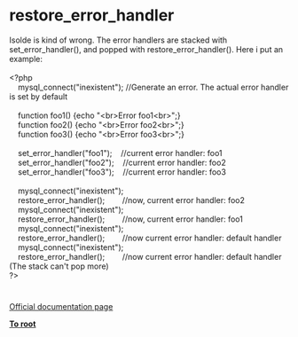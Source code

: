 # restore_error_handler




<div class="phpcode"><span class="html">
Isolde is kind of wrong. The error handlers are stacked with set_error_handler(), and popped with restore_error_handler(). Here i put an example:<br><br><span class="default">&lt;?php<br>&#xA0; &#xA0; mysql_connect</span><span class="keyword">(</span><span class="string">&quot;inexistent&quot;</span><span class="keyword">); </span><span class="comment">//Generate an error. The actual error handler is set by default<br><br>&#xA0; &#xA0; </span><span class="keyword">function </span><span class="default">foo1</span><span class="keyword">() {echo </span><span class="string">&quot;&lt;br&gt;Error foo1&lt;br&gt;&quot;</span><span class="keyword">;}<br>&#xA0; &#xA0; function </span><span class="default">foo2</span><span class="keyword">() {echo </span><span class="string">&quot;&lt;br&gt;Error foo2&lt;br&gt;&quot;</span><span class="keyword">;}<br>&#xA0; &#xA0; function </span><span class="default">foo3</span><span class="keyword">() {echo </span><span class="string">&quot;&lt;br&gt;Error foo3&lt;br&gt;&quot;</span><span class="keyword">;}<br>&#xA0; &#xA0; <br>&#xA0; &#xA0; </span><span class="default">set_error_handler</span><span class="keyword">(</span><span class="string">&quot;foo1&quot;</span><span class="keyword">);&#xA0; &#xA0; </span><span class="comment">//current error handler: foo1<br>&#xA0; &#xA0; </span><span class="default">set_error_handler</span><span class="keyword">(</span><span class="string">&quot;foo2&quot;</span><span class="keyword">);&#xA0; &#xA0; </span><span class="comment">//current error handler: foo2<br>&#xA0; &#xA0; </span><span class="default">set_error_handler</span><span class="keyword">(</span><span class="string">&quot;foo3&quot;</span><span class="keyword">);&#xA0; &#xA0; </span><span class="comment">//current error handler: foo3<br>&#xA0; &#xA0; <br>&#xA0; &#xA0; </span><span class="default">mysql_connect</span><span class="keyword">(</span><span class="string">&quot;inexistent&quot;</span><span class="keyword">);&#xA0; &#xA0; <br>&#xA0; &#xA0; </span><span class="default">restore_error_handler</span><span class="keyword">();&#xA0; &#xA0; &#xA0; &#xA0; </span><span class="comment">//now, current error handler: foo2<br>&#xA0; &#xA0; </span><span class="default">mysql_connect</span><span class="keyword">(</span><span class="string">&quot;inexistent&quot;</span><span class="keyword">);&#xA0; &#xA0;&#xA0; <br>&#xA0; &#xA0; </span><span class="default">restore_error_handler</span><span class="keyword">();&#xA0; &#xA0; &#xA0; &#xA0; </span><span class="comment">//now, current error handler: foo1<br>&#xA0; &#xA0; </span><span class="default">mysql_connect</span><span class="keyword">(</span><span class="string">&quot;inexistent&quot;</span><span class="keyword">); <br>&#xA0; &#xA0; </span><span class="default">restore_error_handler</span><span class="keyword">();&#xA0; &#xA0; &#xA0; &#xA0; </span><span class="comment">//now current error handler: default handler<br>&#xA0; &#xA0; </span><span class="default">mysql_connect</span><span class="keyword">(</span><span class="string">&quot;inexistent&quot;</span><span class="keyword">);<br>&#xA0; &#xA0; </span><span class="default">restore_error_handler</span><span class="keyword">();&#xA0; &#xA0; &#xA0; &#xA0; </span><span class="comment">//now current error handler: default handler (The stack can&apos;t pop more)<br></span><span class="default">?&gt;</span>
</span>
</div>
  

#

[Official documentation page](https://www.php.net/manual/en/function.restore-error-handler.php)

**[To root](/README.md)**